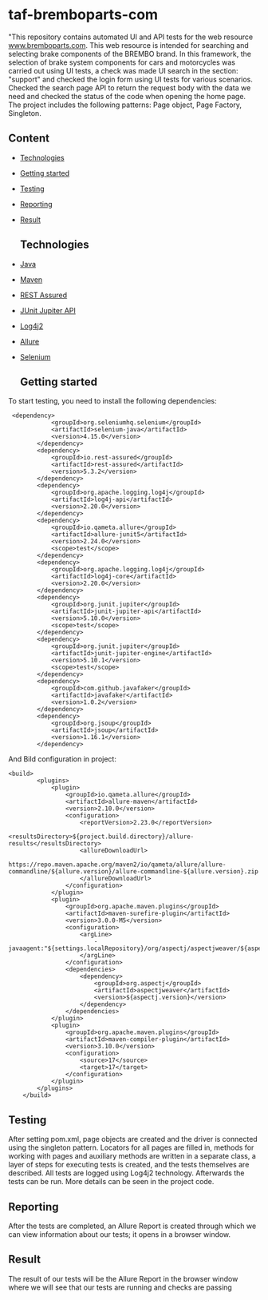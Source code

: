 # taf-bremboparts-com
"This repository contains automated UI and API tests for the web resource www.bremboparts.com. This web resource is intended for searching and selecting brake components of the BREMBO brand. In this framework, the selection of brake system components for cars and motorcycles was carried out using UI tests, a check was made UI search in the section: "support" and checked the login form using UI tests for various scenarios. Checked the search page API to return the request body with the data we need and checked the status of the code when opening the home page. The project includes the following patterns: Page object, Page Factory, Singleton.

## Content
- [Technologies](#technologies)
- [Getting started](#getting_started)
- [Testing](#testing)
- [Reporting](#reporting)
- [Result](#result)

  ## Technologies
- [Java](https://www.java.com/)
- [Maven](https://maven.apache.org/)
- [REST Assured](https://mvnrepository.com/artifact/io.rest-assured/rest-assured)
- [JUnit Jupiter API](https://mvnrepository.com/artifact/org.junit.jupiter/junit-jupiter-api)
- [Log4j2](https://logging.apache.org/log4j/2.x/)
- [Allure](https://allurereport.org/)
- [Selenium](https://www.selenium.dev/)

  ## Getting started
To start testing, you need to install the following dependencies:
```
 <dependency>
            <groupId>org.seleniumhq.selenium</groupId>
            <artifactId>selenium-java</artifactId>
            <version>4.15.0</version>
        </dependency>
        <dependency>
            <groupId>io.rest-assured</groupId>
            <artifactId>rest-assured</artifactId>
            <version>5.3.2</version>
        </dependency>
        <dependency>
            <groupId>org.apache.logging.log4j</groupId>
            <artifactId>log4j-api</artifactId>
            <version>2.20.0</version>
        </dependency>
        <dependency>
            <groupId>io.qameta.allure</groupId>
            <artifactId>allure-junit5</artifactId>
            <version>2.24.0</version>
            <scope>test</scope>
        </dependency>
        <dependency>
            <groupId>org.apache.logging.log4j</groupId>
            <artifactId>log4j-core</artifactId>
            <version>2.20.0</version>
        </dependency>
        <dependency>
            <groupId>org.junit.jupiter</groupId>
            <artifactId>junit-jupiter-api</artifactId>
            <version>5.10.0</version>
            <scope>test</scope>
        </dependency>
        <dependency>
            <groupId>org.junit.jupiter</groupId>
            <artifactId>junit-jupiter-engine</artifactId>
            <version>5.10.1</version>
            <scope>test</scope>
        </dependency>
        <dependency>
            <groupId>com.github.javafaker</groupId>
            <artifactId>javafaker</artifactId>
            <version>1.0.2</version>
        </dependency>
        <dependency>
            <groupId>org.jsoup</groupId>
            <artifactId>jsoup</artifactId>
            <version>1.16.1</version>
        </dependency>
```
And Bild configuration in project:
```
<build>
        <plugins>
            <plugin>
                <groupId>io.qameta.allure</groupId>
                <artifactId>allure-maven</artifactId>
                <version>2.10.0</version>
                <configuration>
                    <reportVersion>2.23.0</reportVersion>
                    <resultsDirectory>${project.build.directory}/allure-results</resultsDirectory>
                    <allureDownloadUrl>
                        https://repo.maven.apache.org/maven2/io/qameta/allure/allure-commandline/${allure.version}/allure-commandline-${allure.version}.zip
                    </allureDownloadUrl>
                </configuration>
            </plugin>
            <plugin>
                <groupId>org.apache.maven.plugins</groupId>
                <artifactId>maven-surefire-plugin</artifactId>
                <version>3.0.0-M5</version>
                <configuration>
                    <argLine>
                        -javaagent:"${settings.localRepository}/org/aspectj/aspectjweaver/${aspectj.version}/aspectjweaver-${aspectj.version}.jar"
                    </argLine>
                </configuration>
                <dependencies>
                    <dependency>
                        <groupId>org.aspectj</groupId>
                        <artifactId>aspectjweaver</artifactId>
                        <version>${aspectj.version}</version>
                    </dependency>
                </dependencies>
            </plugin>
            <plugin>
                <groupId>org.apache.maven.plugins</groupId>
                <artifactId>maven-compiler-plugin</artifactId>
                <version>3.10.0</version>
                <configuration>
                    <source>17</source>
                    <target>17</target>
                </configuration>
            </plugin>
        </plugins>
    </build>
```
## Testing

After setting pom.xml, page objects are created and the driver is connected using the singleton pattern. Locators for all pages are filled in, methods for working with pages and auxiliary methods are written in a separate class, a layer of steps for executing tests is created, and the tests themselves are described. All tests are logged using Log4j2 technology. Afterwards the tests can be run. More details can be seen in the project code.

## Reporting

After the tests are completed, an Allure Report is created through which we can view information about our tests; it opens in a browser window.

## Result

The result of our tests will be the Allure Report in the browser window where we will see that our tests are running and checks are passing



